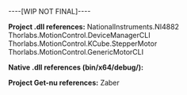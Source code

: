 ----[WIP NOT FINAL]----

**Project .dll references:**
NationalInstruments.NI4882
Thorlabs.MotionControl.DeviceManagerCLI
Thorlabs.MotionControl.KCube.StepperMotor
Thorlabs.MotionControl.GenericMotorCLI

**Native .dll references (bin/x64/debug/):**


**Project Get-nu references:**
Zaber
